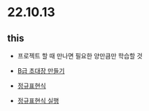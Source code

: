 # 22.10.13

## this

- 프로젝트 할 때 만나면 필요한 양만큼만 학습할 것

- [B급 초대장 만들기](https://www.b-level-invitation.com/)

- [정규표현식](https://inpa.tistory.com/entry/JS-%F0%9F%93%9A-%EC%A0%95%EA%B7%9C%EC%8B%9D-RegExp-%EB%88%84%EA%B5%AC%EB%82%98-%EC%9D%B4%ED%95%B4%ED%95%98%EA%B8%B0-%EC%89%BD%EA%B2%8C-%EC%A0%95%EB%A6%AC)

- [정규표현식 실행](https://regexr.com/5nvc2)
